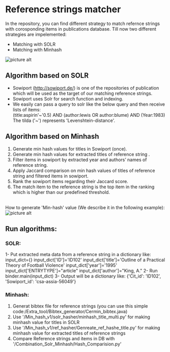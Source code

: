 # Reference strings matcher

In the repository, you can find different strategy to match refernce strings with corosponding 
items in publications database. Till now two different strategies are impelemented:
* Matching with SOLR
* Matching with Minhash

![picture alt](https://s27.postimg.org/65kwnvhwj/stex.png "Matching workflow")

## Algorithm based on SOLR
* Sowiport (http://sowiport.de/) is one of the repositories of publication which will be used as the target of our matching reference strings.
* Sowiport uses Solr for search function and indexing.
* We easily can pass a query to solr like the below query and then receive lists of items:
	<br />(title:aspirin'\~'0.5) AND (author:lewis OR author:blume) AND (Year:1983)
	<br />The tilda ('\~') represents 'Levenshtein-distance'.
	
## Algorithm based on Minhash
1. Generate min hash values for titles in Sowiport (once).
2. Generate min hash values for extracted titles of reference string .
3. Filter items in sowiport by extracted year and authors’ names of reference string.
4. Apply Jaccard comparison on min hash values of titles of reference string and filtered items in sowiport.
5. Rank the sowiport items regarding their Jaccard score.
6. The match item to the reference string is the top item in the ranking which is higher than our predefined threshold.

<br />How to generate 'Min-hash' value (We describe it in the following example):
<br />![picture alt](https://s27.postimg.org/7ns6q7j4z/minhashval.png "Min-hash value")

## Run algorithms:
### SOLR:
1- Put extracted meta data from a reference string in a dictionary like:
    input_dict={}
    input_dict['ID']='ID102'
    input_dict['title']='Outline of a Practical Theory of Football Violence'
    input_dict['year']='1995'
    input_dict['ENTRYTYPE']="article"
    input_dict['author']="King, A." 
2- Run binder.main(input_dict)
3- Output will be a dictionary like:
    {'Cit_id': 'ID102', 'Sowiport_id': 'csa-assia-56049'}
### Minhash:
1. Generat bibtex file for reference strings (you can use this simple code:/Extra_tool/Bibtex_generator/Cermin_bibtex.java)
2. Use '/Min_hash_v1/solr_hasher/minhash_title_multi.py' for making minhash value for titles in SOLR
3. Use '/Min_hash_v1/ref_hasher/Genreate_ref_hashe_title.py' for making minhash value for extracted titles of reference strings
4. Compare Reference strings and items in DB with '/Combination_Solr_Minhash/Hash_Comparision.py'
 
